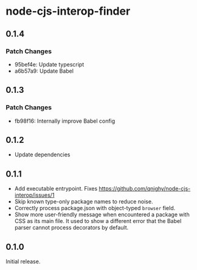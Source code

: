 # node-cjs-interop-finder

## 0.1.4

### Patch Changes

- 95bef4e: Update typescript
- a6b57a9: Update Babel

## 0.1.3

### Patch Changes

- fb98f16: Internally improve Babel config

## 0.1.2

- Update dependencies

## 0.1.1

- Add executable entrypoint. Fixes https://github.com/qnighy/node-cjs-interop/issues/1
- Skip known type-only package names to reduce noise.
- Correctly process package.json with object-typed `browser` field.
- Show more user-friendly message when encountered a package with CSS as its main file.
  It used to show a different error that the Babel parser cannot process decorators by default.

## 0.1.0

Initial release.
